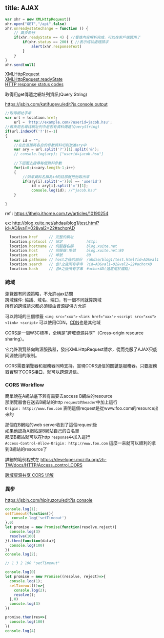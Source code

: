 title: AJAX
---

```js 
var xhr = new XMLHttpRequest()
xhr.open("GET","/api",false)
xhr.onreadystatechange = function () {
    // 異步執行  
    if(xhr.readyState == 4) { //響應內容解析完成，可以在客戶端調用了
        if(xhr.status == 200) { //表示成功處理請求
            alert(xhr.responseText)
        }
    }
}
xhr.send(null)
```

[XMLHttpRequest](https://developer.mozilla.org/zh-TW/docs/Web/API/XMLHttpRequest)  
[XMLHttpRequest.readyState](https://developer.mozilla.org/zh-TW/docs/Web/API/XMLHttpRequest/readyState)  
[HTTP response status codes](https://developer.mozilla.org/en-US/docs/Web/HTTP/Status)  


取得用get傳遞之網址列資訊(Query String)  

https://jsbin.com/katifugevu/edit?js,console,output
```js
//取得網址字串
var url = location.href;
    url = 'http://example.com/?userid=jacob.hsu';
//再來用去尋找網址列中是否有資料傳遞(QueryString)
if(url.indexOf('?')!=-1)
{
    var id = "";
    //在此直接將各自的參數資料切割放進ary中
    var ary = url.split('?')[1].split('&');
    // console.log(ary); ["userid=jacob.hsu"]
    
    //下迴圈去搜尋每個資料參數
    for(i=0;i<=ary.length-1;i++)
    {
        //如果資料名稱為id的話那就把他取出來
        if(ary[i].split('=')[0] == 'userid')
            id = ary[i].split('=')[1];
            console.log(id); //"jacob.hsu"
    }
    
}
```

ref : 
https://ithelp.ithome.com.tw/articles/10190254



ex: http://blog.xuite.net/ahdaa/blog1/test.html?id=AD&val1=02&val2=22#achorAD
```js
  location.href     // 完整的網址
  location.protocol // 協定　　　　　　 http:
  location.hostname // 伺服器名稱　　　 blog.xuite.net
  location.host     // 伺服器:埠號　　　blog.xuite.net:80
  location.port     // 埠號　　　　　　 80
  location.pathname // host之後的部份  /ahdaa/blog1/test.html?id=AD&val1=02&val2=22#achorAD
  location.search   // 含?之後所有字串　?id=AD&val1=02&val2=22#achorAD
  location.hash     // 含#之後所有字串　#achorAD(通常用於錨點)
```

### 跨域

瀏覽器有同源策略，不允許ajax訪問  
跨域條件: 協議、域名、端口，有一個不同就算跨域    
所有的跨域請求都必須經由資源提供方允許  

可以跨域的三個標籤
`<img src="xxx">` `<link href="xxx">` `<script src="xxx">` 
`<link> <script>` 可以使用CDN，[CDN](https://zh.wikipedia.org/wiki/內容傳遞網路)也是其他域   



CORS是一個W3C標準，全稱是"跨域資源共享"（Cross-origin resource sharing）。

它允許瀏覽器向跨源服務器，發出XMLHttpRequest請求，從而克服了AJAX只能同源使用的限制。

CORS需要瀏覽器和服務器同時支持。實現CORS通信的關鍵是服務器。只要服務器實現了CORS接口，就可以跨源通信。


### CORS Workflow

簡單說在A網站底下若有需要去access B網站的resource  
那瀏覽器會在送去B網站的http `request的header`中加上這行   
`Origin: http://www.foo.com`
表明這個request是從www.foo.com的resource出來的

那個在B網站的web server收到了這個request後  
如果他認為A網站是B網站自己的白名單  
那麼B網站就可以在http `response`中加入這行  
`Access-Control-Allow-Origin: http://www.foo.com`
這麼一來就可以順利的拿到B網站的resource了

詳細的範例程式在
https://developer.mozilla.org/zh-TW/docs/HTTP/Access_control_CORS


[跨域资源共享 CORS 详解](http://www.ruanyifeng.com/blog/2016/04/cors.html)  

### 異步

https://jsbin.com/hipiruzoru/edit?js,console
```js
console.log(1);
setTimeout(function(){
   console.log('setTimeout')        
},0)
let promise = new Promise(function(resolve,reject){
  console.log(3)
  resolve(100)
}).then(function(data){
  console.log(100)
})
console.log(2);

// 1 3 2 100 "setTimeout"
```

```js
console.log(0)
let promise = new Promise((resolve, reject)=>{
  console.log(1);
  setTimeout(()=>{
    console.log(2);
    resolve();
  },0)
  console.log(3)
})

promise.then(res=>{
  console.log(100)
})
console.log(4)
```

